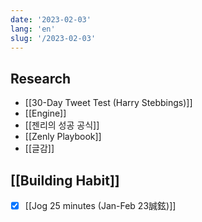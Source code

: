 ```yaml
---
date: '2023-02-03'
lang: 'en'
slug: '/2023-02-03'
---
```


## Research

- [[30-Day Tweet Test (Harry Stebbings)]]
- [[Engine]]
- [[젠리의 성공 공식]]
- [[Zenly Playbook]]
- [[글감]]

## [[Building Habit]]

- [x] [[Jog 25 minutes (Jan-Feb 23誠鉉)]]
